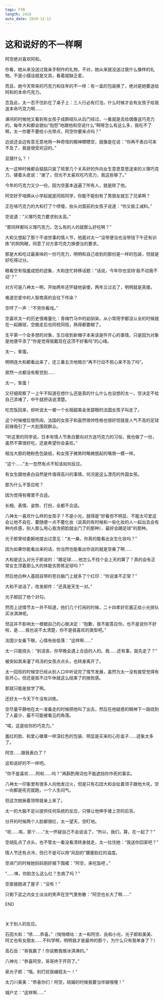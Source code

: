 ```yaml
---
tags: FIN
length: 2416
auto_date: 2020-12-12
---
```


# 这和说好的不一样啊

阿空绝对喜欢阿和。

你看，她从来没送过我亲手制作的礼物，不对，她从来就没送过我什么像样的礼物。不是小摆设就是文具，看着就缺乏爱。

而且，她今天带来的巧克力和往年的不一样：有一盒的包装换了，绝对是她要送给阿和的本命巧克力。

念及此，太一忍不住趴在了桌子上：三人行必有灯泡，什么时候才会有女孩子给我送本命巧克力啊……

课间的时候他又看到有女孩子成群结队从后门经过，一看就是去给偶像送巧克力的。每年大和都会貌似“抱怨”地跟他和空说什么“啊呀怎么有这么多，我吃不了啊，太一你要不要给小光带点，阿空你要来点吗？”

边说还会边有意无意地用一种奇怪的眼神瞟瞟空，就像是在说：“你再不表白可来不及了，我是很受欢迎的。”

显摆什么？！

太一这种时候都会掂掂只装了班里几个关系好的外向女生意思意思送来的义理巧克力，硬着头皮说：“谢了，但光不太喜欢吃巧克力，我这些够了。”

今年的巧克力又少一份，因为空基本送遍了所有人，就是除了他。

阿空好歹咱俩从小学起就是同班同学，你能不能别有了男朋友就忘了兄弟啊？

正在啃巧克力的大和打了个喷嚏，抬头对面前的女孩子说道：“你又偷工减料。”

空说道：“义理巧克力要求别太高。”

“那同样都叫义理巧克力，怎么有的人的就那么好吃啊？”

大和又想起了那个不谙世事的情人节，他面对太一“没带便当也没带钱下午还有训练”的狗狗眼，同意了对方拿巧克力换便当的要求。

那是大和吃过最美味的一份巧克力，明明和自己收到的那份是一样的包装，但就是好吃得过分。

眼看空有恼羞成怒的迹象，大和连忙转移话题：“话说，今年你也坚持‘敌不动我不动’？”

对方可是八神太一啊，开始两年还怀疑他装傻，两年又过去了，明明就是真傻。

难道恋爱中的人智商真的会往下传染？

空哼了一声：“不劳你看戏。”

空喜欢太一的历史很难量化：青梅竹马中的幼驯染，从小常用字都没认全的时候就在一起踢球，空搬走后也同校同班，熟得都要糊了。

生平第一个会多想的对象，生日收到新帽子本来该是件开心的事情，只是因为对象是他便平添了“你是觉得我戴现在这顶不好看吗”的心绪。

太一，笨蛋。

明明连大和都看出来了，还三番五次地暗示“再不行动不担心来不及了吗”。

居然一点都没有察觉到……

太一，笨蛋！

又仔细观察了一上午不知道在想什么还是真的什么什么也没想的太一，空决定不给自己添堵了，中午就把话说清楚。

吃完饭回来，却听说太一被一个长相甜美金发碧眼的法国女孩子叫走了。

这个时候楼后很热闹，法国的女孩子和虽然很帅性格也很好但就是人气不高的足球前锋吸引了一大批围观群众。

“听这里的同学说，日本有情人节表白要向对方送巧克力的习俗，我也做了一份，虽然不算很好吃，还是希望你会喜欢。”

相当大胆的艳粉色包装纸，和女孩子微笑时略微抿起的嘴唇一模一样。

“这个……”太一忽然有点不知该如何反应。

有女生跟他表白自然是件值得高兴的事情，何况是这么漂亮的外国女孩。

那为什么不答应呢？

因为觉得有哪里不合适。

长相、表情、姿势、打扮，全都不合适。

八神太一喜欢什么样的女孩子？不是小光，就得是“好看但不明显、不能太可爱这会让他不自在、要随便一点不要化妆（说真的有时候和一些化妆的人一起出去会有种内疚感，别人那么用心我洗把脸就出门了的那种）、最好会踢足球”的那种。

光子郎曾经委婉地提出过意见：“太一桑，你真的能看出女生化妆吗？”

因为如果你能看出来的话，你当然也能看出你说的就是空桑了啊……

大和是这么对光子郎说的：“踢足球……他怎么不找个会上天的算了？真的会有正常女生顶着那么大的体能劣势练足球吗？”

然后他白种人基因自带的苍白脑门上就多了个红印：“你说谁不正常？”

大和不说话了，改发邮件：“还真是天生一对。”

光子郎回了他个对勾。

然而上述情节太一并不知道，他们几个打闹的时候，二十四孝好尼酱正给小光排队买冰淇淋呢。

但这并不影响太一根据自己的心做决定：“抱歉，我不能答应你。也不是说你不好啦，是……我也说不太清楚，你不是我喜欢的类型吧。”

法国少女垂下眼，心情有些低落：“这样啊……”

太一只能挠头：“别沮丧，你早晚会遇上合适的人的。我……还有事，就先走了？”

被突如其来灌了鸡汤的女孩点点头，也转身离开了。

太一回班的时候空已经从别人口中听说完了情节发展，虽然为太一没有接受觉得有些开心，但还是抵不过午休就这么结束了的挫败感。

那就只能是放学了啊。

还好太一今天下午没有训练。

空尽量平静地在太一准备走的时候把他叫了出去，然后在他疑惑的眼神下一路绕到了人最少、最不可能被看见的角落。

“喏，这是给你的巧克力。”

羞红的脸、和爱心徽章一样深红色的包装、明显是买来的心形盒子……迹象太多了。

阿空……跟我表白了？

这和说好的不一样吧。

“你不是喜欢……阿和……吗？”再斟酌用词也不能遮挡你作死的事实。

八神太一印象里有很多人向他发过火，但是只有石田大和会扯着领子跟他大吼，空一向都是吼完就跑，一个人生闷气。

但这次她揪着领带就亲上来了。

太一的大脑不足以提供任何系统的反应，只够让他伸手搂上空的后背。

分开的时候两个人脸都很红，太一望天，空盯地。

“呃……咳，那个……”太一怀疑自己不会说话了，“所以，我们，算，在一起了？”

空胡乱点了点头，也不管太一看没看清转身就走，太一拉住她：“我送你回家吧？”

情人节还有点冷，但已不是可以用“风刮的”搪塞脸红的温度。

空进门的时候她妈妈刚好摘下围裙：“阿空，来吃饭吧 。”

“……咦，你脸怎么这么红？生病了吗？”

空直接跑进了屋子：“没有！”

只剩下武之内女士淡淡的笑声在空气里弥散：“阿空也长大了啊……”

END

<br>

关于别人的反应。

石田大和：“啧……恭喜。”（悄悄嘀咕：太一和阿空、岳和小光、光子郎和美美、阿丈也有女朋友……不科学啊，明明我才是最帅的那个，为什么只有我单身了？）

高石岳：“哥我赢了！你说教我做冰淇淋的。”

八神光：“恭喜阿空，哥哥终于开窍了。”

泉光子郎：“哦。别打扰我编程太一！”

太刀川美美：“恭喜你们！阿空，结婚的时候我要当伴娘哦喔！”

城户丈：“这样啊……”
